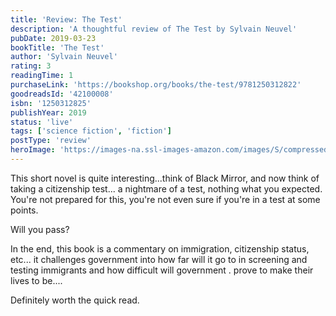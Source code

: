 ```yaml
---
title: 'Review: The Test'
description: 'A thoughtful review of The Test by Sylvain Neuvel'
pubDate: 2019-03-23
bookTitle: 'The Test'
author: 'Sylvain Neuvel'
rating: 3
readingTime: 1
purchaseLink: 'https://bookshop.org/books/the-test/9781250312822'
goodreadsId: '42100008'
isbn: '1250312825'
publishYear: 2019
status: 'live'
tags: ['science fiction', 'fiction']
postType: 'review'
heroImage: 'https://images-na.ssl-images-amazon.com/images/S/compressed.photo.goodreads.com/books/1537914781i/41940388.jpg'
---
```


This short novel is quite interesting...think of Black Mirror, and now think of taking a citizenship test... a nightmare of a test, nothing what you expected. You're not prepared for this, you're not even sure if you're in a test at some points. 

Will you pass?

In the end, this book is a commentary on immigration, citizenship status, etc... it challenges government into how far will it go to in screening and testing immigrants and how difficult will government . prove to make their lives to be.... 

Definitely worth the quick read.